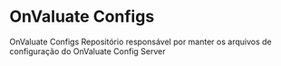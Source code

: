 # OnValuate Configs

OnValuate Configs
Repositório responsável por manter os arquivos de configuração do OnValuate Config Server 